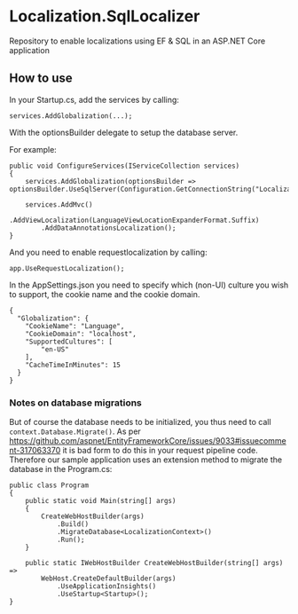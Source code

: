 # Localization.SqlLocalizer
Repository to enable localizations using EF &amp; SQL in an ASP.NET Core application

## How to use
In your Startup.cs, add the services by calling:

    services.AddGlobalization(...);

With the optionsBuilder delegate to setup the database server.

For example:

    public void ConfigureServices(IServiceCollection services)
    {
        services.AddGlobalization(optionsBuilder => optionsBuilder.UseSqlServer(Configuration.GetConnectionString("LocalizationDb")));
        
        services.AddMvc()
            .AddViewLocalization(LanguageViewLocationExpanderFormat.Suffix)
            .AddDataAnnotationsLocalization();
    }

And you need to enable requestlocalization by calling:

    app.UseRequestLocalization();

In the AppSettings.json you need to specify which (non-UI) culture you wish to support, the cookie name and the cookie domain.

    {
      "Globalization": {
        "CookieName": "Language",
        "CookieDomain": "localhost",
        "SupportedCultures": [
            "en-US"
        ],
        "CacheTimeInMinutes": 15
      }
    }


### Notes on database migrations

But of course the database needs to be initialized, you thus need to call `context.Database.Migrate()`. As per https://github.com/aspnet/EntityFrameworkCore/issues/9033#issuecomment-317063370 it is bad form to do this in your request pipeline code. Therefore our sample application uses an extension method to migrate the database in the Program.cs:

    public class Program
    {
        public static void Main(string[] args)
        {
            CreateWebHostBuilder(args)
                .Build()
                .MigrateDatabase<LocalizationContext>()
                .Run();
        }

        public static IWebHostBuilder CreateWebHostBuilder(string[] args) =>
            WebHost.CreateDefaultBuilder(args)
                .UseApplicationInsights()
                .UseStartup<Startup>();
    }

